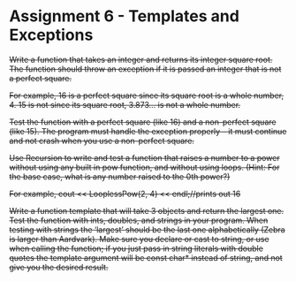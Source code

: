 # Assignment 6 - Templates and Exceptions

<strike>Write a function that takes an integer and returns its integer square root. The function should throw an exception if it is passed an integer that is not a perfect square. 

For example, 
16 is a perfect square since its square root is a whole number, 4. 
15 is not since its square root, 3.873… is not a whole number.

Test the function with a perfect square (like 16) and a non-perfect square (like 15). The program must handle the exception properly – it must continue and not crash when you use a non-perfect square.</strike>

<strike>Use Recursion to write and test a function that raises a number to a power without using any built in pow function, and without using loops. (Hint: For the base case, what is any number raised to the 0th power?)

For example, 
cout << LooplessPow(2, 4) << endl;//prints out 16</strike>

<strike>Write a function template that will take 3 objects and return the largest one. Test the function with ints, doubles, and strings in your program. When testing with strings the ‘largest’ should be the last one alphabetically (Zebra is larger than Aardvark). Make sure you declare or cast to string, or use <string> when calling the function; if you just pass in string literals with double quotes the template argument will be const char* instead of string, and not give you the desired result.</strike>
